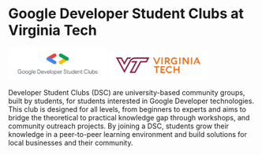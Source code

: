 # Google Developer Student Clubs at Virginia Tech
<p>
    <img width="200" src="./../GDSC.png">
    <img width="200" src="./../VT.svg">
</p>

</hr>

<p>
Developer Student Clubs (DSC) are university-based community groups, built by students, for students interested in Google Developer technologies. This club is designed for all levels, from beginners to experts and aims to bridge the theoretical to practical knowledge gap through workshops, and community outreach projects. By joining a DSC, students grow their knowledge in a peer-to-peer learning environment and build solutions for local businesses and their community.
</p>

</hr>
